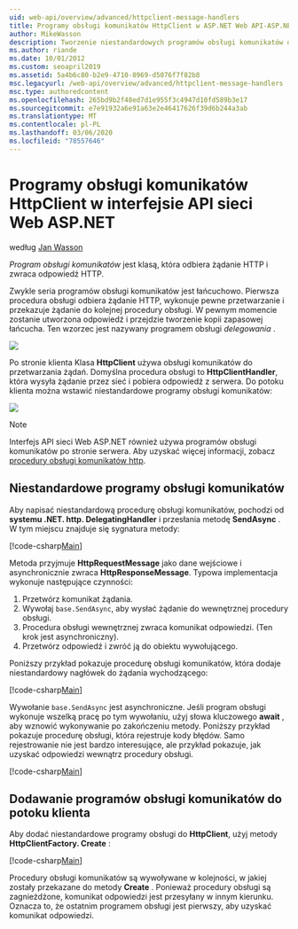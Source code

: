 ```yaml
---
uid: web-api/overview/advanced/httpclient-message-handlers
title: Programy obsługi komunikatów HttpClient w ASP.NET Web API-ASP.NET 4. x
author: MikeWasson
description: Tworzenie niestandardowych programów obsługi komunikatów dla interfejsu API sieci Web ASP.NET w ASP.NET 4. x
ms.author: riande
ms.date: 10/01/2012
ms.custom: seoapril2019
ms.assetid: 5a4b6c80-b2e9-4710-8969-d5076f7f82b8
msc.legacyurl: /web-api/overview/advanced/httpclient-message-handlers
msc.type: authoredcontent
ms.openlocfilehash: 265bd9b2f48ed7d1e955f3c4947d10fd589b3e17
ms.sourcegitcommit: e7e91932a6e91a63e2e46417626f39d6b244a3ab
ms.translationtype: MT
ms.contentlocale: pl-PL
ms.lasthandoff: 03/06/2020
ms.locfileid: "78557646"
---
```

# <a name="httpclient-message-handlers-in-aspnet-web-api"></a>Programy obsługi komunikatów HttpClient w interfejsie API sieci Web ASP.NET

według [Jan Wasson](https://github.com/MikeWasson)

*Program obsługi komunikatów* jest klasą, która odbiera żądanie HTTP i zwraca odpowiedź HTTP.

Zwykle seria programów obsługi komunikatów jest łańcuchowo. Pierwsza procedura obsługi odbiera żądanie HTTP, wykonuje pewne przetwarzanie i przekazuje żądanie do kolejnej procedury obsługi. W pewnym momencie zostanie utworzona odpowiedź i przejdzie tworzenie kopii zapasowej łańcucha. Ten wzorzec jest nazywany programem obsługi *delegowania* .

![](httpclient-message-handlers/_static/image1.png)

Po stronie klienta Klasa **HttpClient** używa obsługi komunikatów do przetwarzania żądań. Domyślna procedura obsługi to **HttpClientHandler**, która wysyła żądanie przez sieć i pobiera odpowiedź z serwera. Do potoku klienta można wstawić niestandardowe programy obsługi komunikatów:

![](httpclient-message-handlers/_static/image2.png)

> [!NOTE]
> Interfejs API sieci Web ASP.NET również używa programów obsługi komunikatów po stronie serwera. Aby uzyskać więcej informacji, zobacz [procedury obsługi komunikatów http](http-message-handlers.md).

## <a name="custom-message-handlers"></a>Niestandardowe programy obsługi komunikatów

Aby napisać niestandardową procedurę obsługi komunikatów, pochodzi od **systemu .NET. http. DelegatingHandler** i przesłania metodę **SendAsync** . W tym miejscu znajduje się sygnatura metody:

[!code-csharp[Main](httpclient-message-handlers/samples/sample1.cs)]

Metoda przyjmuje **HttpRequestMessage** jako dane wejściowe i asynchronicznie zwraca **HttpResponseMessage**. Typowa implementacja wykonuje następujące czynności:

1. Przetwórz komunikat żądania.
2. Wywołaj `base.SendAsync`, aby wysłać żądanie do wewnętrznej procedury obsługi.
3. Procedura obsługi wewnętrznej zwraca komunikat odpowiedzi. (Ten krok jest asynchroniczny).
4. Przetwórz odpowiedź i zwróć ją do obiektu wywołującego.

Poniższy przykład pokazuje procedurę obsługi komunikatów, która dodaje niestandardowy nagłówek do żądania wychodzącego:

[!code-csharp[Main](httpclient-message-handlers/samples/sample2.cs)]

Wywołanie `base.SendAsync` jest asynchroniczne. Jeśli program obsługi wykonuje wszelką pracę po tym wywołaniu, użyj słowa kluczowego **await** , aby wznowić wykonywanie po zakończeniu metody. Poniższy przykład pokazuje procedurę obsługi, która rejestruje kody błędów. Samo rejestrowanie nie jest bardzo interesujące, ale przykład pokazuje, jak uzyskać odpowiedzi wewnątrz procedury obsługi.

[!code-csharp[Main](httpclient-message-handlers/samples/sample3.cs?highlight=10,13)]

## <a name="adding-message-handlers-to-the-client-pipeline"></a>Dodawanie programów obsługi komunikatów do potoku klienta

Aby dodać niestandardowe programy obsługi do **HttpClient**, użyj metody **HttpClientFactory. Create** :

[!code-csharp[Main](httpclient-message-handlers/samples/sample4.cs)]

Procedury obsługi komunikatów są wywoływane w kolejności, w jakiej zostały przekazane do metody **Create** . Ponieważ procedury obsługi są zagnieżdżone, komunikat odpowiedzi jest przesyłany w innym kierunku. Oznacza to, że ostatnim programem obsługi jest pierwszy, aby uzyskać komunikat odpowiedzi.
